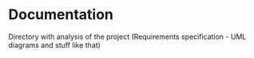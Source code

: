 # Documentation
Directory with analysis of the project (Requirements specification - UML diagrams and stuff like that)
